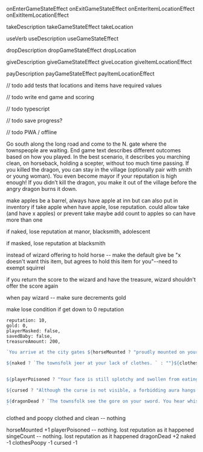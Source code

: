 
onEnterGameStateEffect
onExitGameStateEffect
onEnterItemLocationEffect
onExitItemLocationEffect

takeDescription
takeGameStateEffect
takeLocation

useVerb
useDescription
useGameStateEffect

dropDescription
dropGameStateEffect
dropLocation

giveDescription
giveGameStateEffect
giveLocation
giveItemLocationEffect

payDescription
payGameStateEffect
payItemLocationEffect




  // todo add tests that locations and items have required values

  // todo write end game and scoring

  // todo typescript

  // todo save progress?

  // todo PWA / offline


Go south along the long road and come to the N. gate where the townspeople are waiting. End game text describes different outcomes based on how you played. In the best scenario, it describes you marching clean, on horseback, holding a scepter, without too much time passing. If you killed the dragon, you can stay in the village (optionally pair with smith or young woman). You even become mayor if your reputation is high enough! If you didn’t kill the dragon, you make it out of the village before the angry dragon burns it down.



make apples be a barrel, always have apple at inn but can also put in inventory
if take apple when have apple, lose reputation. could allow take (and have x apples) or prevent take
maybe add count to apples so can have more than one

if naked, lose reputation at manor, blacksmith, adolescent

if masked, lose reputation at blacksmith

instead of wizard offering to hold horse -- make the default give be "x doesn't want this item, but agrees to hold this item for you"--need to exempt squirrel

if you return the score to the wizard and have the treasure, wizard shouldn't offer the score again

when pay wizard -- make sure decrements gold

make lose condition if get down to 0 reputation

    reputation: 10,
    gold: 0,
    playerMasked: false,
    savedBaby: false,
    treasureAmount: 200,

```javascript
`You arrive at the city gates ${horseMounted ? "proudly mounted on your horse" :"weary from the long walk"}. A crowd has gathered, curious about the fate of the person who willingly entered the dragon's lair.

${naked ? `The townsfolk jeer at your lack of clothes. ` : ""}${clothesPoopy && !naked ? "The townsfolk gag at the horrid smell emanating from you clothes and give you a wide berth. " :""}


${playerPoisoned ? "Your face is still splotchy and swollen from eating the berries. " :""}${singeCount ? `You have ${singeCount} singe marks and no eyebrows, courtesy of the dragon's flame. `: ""}

${cursed ? "Although the curse is not visible, a forbidding aura hangs around you, driving the townsfolk away. You wonder what effect the curse will have on your life." : ""}

${dragonDead ? `The townsfolk see the gore on your sword. You hear whispers of "dragon slayer" and "hero" before the town erupts into cheers.` : `Initially excited about your successful return, the towns folk cower as a huge roar erupts from the cave. It seems that the dragon is no longer incapacitated. You hear whispers of "provoked" and "" as the townsfolk glance angrily at you. Eager to escape the wrath of the dragon and townsfolk, you flee town.`}
`
```

clothed and poopy
clothed and clean -- nothing

horseMounted +1
playerPoisoned --  nothing. lost reputation as it happened
singeCount -- nothing. lost reputation as it happened
dragonDead +2
naked -1
clothesPoopy -1
cursed -1